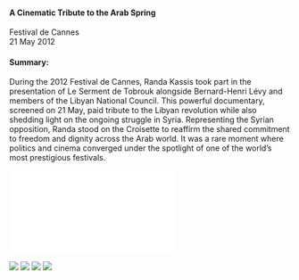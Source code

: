 <h4>A Cinematic Tribute to the Arab Spring</h4>
	
Festival de Cannes<br>
21 May 2012
	
<h4>Summary:</h4>	

During the 2012 Festival de Cannes, Randa Kassis took part in the presentation of Le Serment de Tobrouk alongside Bernard-Henri Lévy and members of the Libyan National Council. This powerful documentary, screened on 21 May, paid tribute to the Libyan revolution while also shedding light on the ongoing struggle in Syria. Representing the Syrian opposition, Randa stood on the Croisette to reaffirm the shared commitment to freedom and dignity across the Arab world. It was a rare moment where politics and cinema converged under the spotlight of one of the world’s most prestigious festivals.

![](159.pdf)

![](160.JPG)
![](161.JPG)
![](162.JPG)
![](163.JPG)
<p></p>

